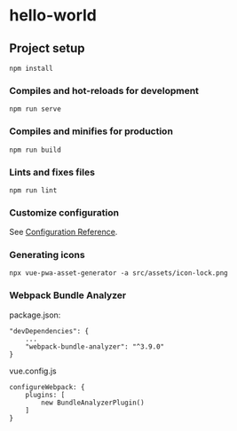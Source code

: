 # hello-world

## Project setup
```
npm install
```

### Compiles and hot-reloads for development
```
npm run serve
```

### Compiles and minifies for production
```
npm run build
```

### Lints and fixes files
```
npm run lint
```

### Customize configuration
See [Configuration Reference](https://cli.vuejs.org/config/).

### Generating icons
```
npx vue-pwa-asset-generator -a src/assets/icon-lock.png 
```

### Webpack Bundle Analyzer
package.json:
```
"devDependencies": {
    ...
    "webpack-bundle-analyzer": "^3.9.0"
}
```

vue.config.js
```
configureWebpack: {
    plugins: [
        new BundleAnalyzerPlugin()
    ]
}
```